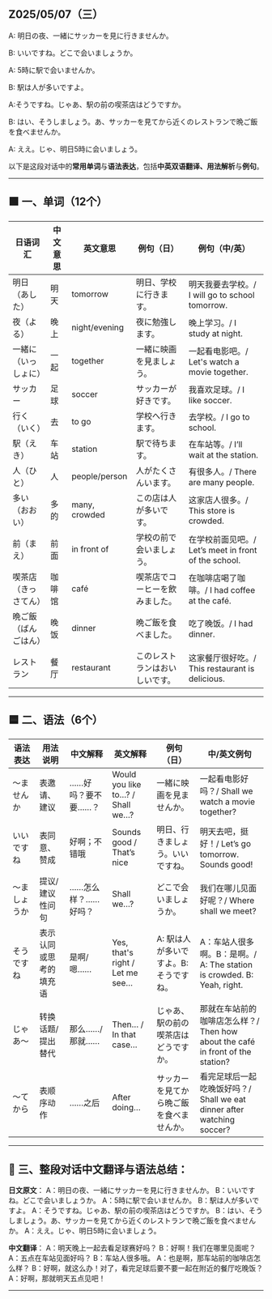 ## Z025/05/07（三）

A: 明日の夜、一緒にサッカーを見に行きませんか。

B: いいですね。どこで会いましょうか。

A: 5時に駅で会いませんか。

B: 駅は人が多いですよ。

A:そうですね。じゃあ、駅の前の喫茶店はどうですか。

B: はい、そうしましょう。あ、サッカーを見てから近くのレストランで晩ご飯を食べませんか。

A: ええ。じゃ、明日5時に会いましょう。

以下是这段对话中的**常用单词**与**语法表达**，包括**中英双语翻译、用法解析**与**例句**。

---

## 🟩 一、单词（12个）

| 日语词汇       | 中文意思 | 英文意思          | 例句（日）           | 例句（中/英）                                      |
| ---------- | ---- | ------------- | --------------- | -------------------------------------------- |
| 明日（あした）    | 明天   | tomorrow      | 明日、学校に行きます。     | 明天我要去学校。/ I will go to school tomorrow.      |
| 夜（よる）      | 晚上   | night/evening | 夜に勉強します。        | 晚上学习。/ I study at night.                     |
| 一緒に（いっしょに） | 一起   | together      | 一緒に映画を見ましょう。    | 一起看电影吧。/ Let's watch a movie together.       |
| サッカー       | 足球   | soccer        | サッカーが好きです。      | 我喜欢足球。/ I like soccer.                       |
| 行く（いく）     | 去    | to go         | 学校へ行きます。        | 去学校。/ I go to school.                        |
| 駅（えき）      | 车站   | station       | 駅で待ちます。         | 在车站等。/ I’ll wait at the station.             |
| 人（ひと）      | 人    | people/person | 人がたくさんいます。      | 有很多人。/ There are many people.                |
| 多い（おおい）    | 多的   | many, crowded | この店は人が多いです。     | 这家店人很多。/ This store is crowded.              |
| 前（まえ）      | 前面   | in front of   | 学校の前で会いましょう。    | 在学校前面见吧。/ Let’s meet in front of the school. |
| 喫茶店（きっさてん） | 咖啡馆  | café          | 喫茶店でコーヒーを飲みました。 | 在咖啡店喝了咖啡。/ I had coffee at the café.         |
| 晩ご飯（ばんごはん） | 晚饭   | dinner        | 晩ご飯を食べました。      | 吃了晚饭。/ I had dinner.                         |
| レストラン      | 餐厅   | restaurant    | このレストランはおいしいです。 | 这家餐厅很好吃。/ This restaurant is delicious.      |

---

## 🟦 二、语法（6个）

| 语法表达   | 用法说明        | 中文解释        | 英文解释                             | 例句（日）                  | 中/英文例句                                                           |
| ------ | ----------- | ----------- | -------------------------------- | ---------------------- | ---------------------------------------------------------------- |
| 〜ませんか  | 表邀请、建议      | ……好吗？要不要……？ | Would you like to…? / Shall we…? | 一緒に映画を見ませんか。           | 一起看电影好吗？/ Shall we watch a movie together?                       |
| いいですね  | 表同意、赞成      | 好啊；不错哦      | Sounds good / That’s nice        | 明日、行きましょう。いいですね。       | 明天去吧，挺好！/ Let’s go tomorrow. Sounds good!                        |
| 〜ましょうか | 提议/建议性问句    | ……怎么样？……好吗？ | Shall we…?                       | どこで会いましょうか。            | 我们在哪儿见面好呢？/ Where shall we meet?                                 |
| そうですね  | 表示认同或思考的填充语 | 是啊/嗯……      | Yes, that's right / Let me see…  | A: 駅は人が多いですよ。B: そうですね。 | A：车站人很多啊。B：是啊。/ A: The station is crowded. B: Yeah, right.       |
| じゃあ〜   | 转换话题/提出替代   | 那么……/那就……   | Then… / In that case…            | じゃあ、駅の前の喫茶店はどうですか。     | 那就在车站前的咖啡店怎么样？/ Then how about the café in front of the station? |
| 〜てから   | 表顺序动作       | ……之后        | After doing…                     | サッカーを見てから晩ご飯を食べませんか。   | 看完足球后一起吃晚饭好吗？/ Shall we eat dinner after watching soccer?        |

---

## 📘 三、整段对话中文翻译与语法总结：

**日文原文**：
A：明日の夜、一緒にサッカーを見に行きませんか。
B：いいですね。どこで会いましょうか。
A：5時に駅で会いませんか。
B：駅は人が多いですよ。
A：そうですね。じゃあ、駅の前の喫茶店はどうですか。
B：はい、そうしましょう。あ、サッカーを見てから近くのレストランで晩ご飯を食べませんか。
A：ええ。じゃ、明日5時に会いましょう。

**中文翻译**：
A：明天晚上一起去看足球赛好吗？
B：好啊！我们在哪里见面呢？
A：五点在车站见面好吗？
B：车站人很多哦。
A：也是啊，那车站前的咖啡店怎么样？
B：好啊，就这么办！对了，看完足球后要不要一起在附近的餐厅吃晚饭？
A：好啊，那就明天五点见吧！

---

